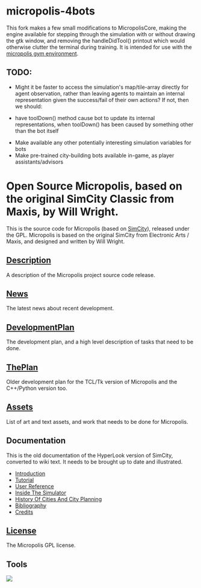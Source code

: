 # micropolis-4bots #

This fork makes a few small modifications to MicropolisCore, making the engine available for stepping through the simulation with or without drawing the gtk window, and removing the handleDidTool() printout which would otherwise clutter the terminal during training. It is intended for use with the [micropolis gym environment](https://github.com/smearle/gym-micropolis).

## TODO: ##

* Might it be faster to access the simulation's map/tile-array directly for agent observation, rather than leaving agents to maintain an internal representation given the success/fail of their own actions? If not, then we should:
 - have toolDown() method cause bot to update its internal representations, when toolDown() has been caused by something other than the bot itself
* Make available any other potentially interesting simulation variables for bots
* Make pre-trained city-building bots available in-game, as player assistants/advisors

# Open Source Micropolis, based on the original SimCity Classic from Maxis, by Will Wright. #

This is the source code for Micropolis (based on [SimCity](http://en.wikipedia.org/wiki/SimCity_(1989_video_game))), released under the GPL. Micropolis is based on the original SimCity from Electronic Arts / Maxis, and designed and written by Will Wright.

## [Description](../wiki/Description.md) ##
A description of the Micropolis project source code release.

## [News](../wiki/News.md) ##
The latest news about recent development.

## [DevelopmentPlan](../wiki/DevelopmentPlan.md) ##
The development plan, and a high level description of tasks that need to be done.

## [ThePlan](../wiki/ThePlan.md) ##
Older development plan for the TCL/Tk version of Micropolis and the C++/Python version too.

## [Assets](../wiki/Assets.md) ##
List of art and text assets, and work that needs to be done for Micropolis.

## Documentation ##

This is the old documentation of the HyperLook version of SimCity, converted to wiki text.
It needs to be brought up to date and illustrated.

  * [Introduction](../wiki/Introduction.md)
  * [Tutorial](../wiki/Tutorial.md)
  * [User Reference](../wiki/UserReference.md)
  * [Inside The Simulator](../wiki/InsideTheSimulator.md)
  * [History Of Cities And City Planning](../wiki/History.md)
  * [Bibliography](../wiki/Bibliography.md)
  * [Credits](../wiki/Credits.md)

## [License](../wiki/License.md) ##
The Micropolis GPL license.

## Tools ##
[![](http://wingware.com/images/coded-with-logo-129x66.png)](http://wingware.com/)
